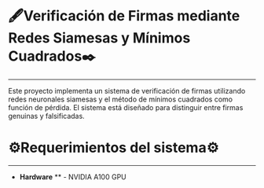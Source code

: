 # 🖋️Verificación de Firmas mediante Redes Siamesas y Mínimos Cuadrados✒️
<span style="font-size: 24px;"></span>
_____________________________
Este proyecto implementa un sistema de verificación de firmas utilizando redes neuronales siamesas y el método de mínimos cuadrados como función de pérdida. El sistema está diseñado para distinguir entre firmas genuinas y falsificadas.

# ⚙️Requerimientos del sistema⚙️
<span style="font-size: 24px;"></span>
_____________________________

* **Hardware**
** - NVIDIA A100 GPU 
